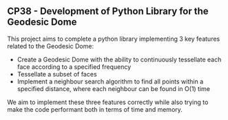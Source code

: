 ## CP38 - Development of Python Library for the Geodesic Dome
This project aims to complete a python library implementing 3 key features
related to the Geodesic Dome:

- Create a Geodesic Dome with the ability to continuously tessellate each face
  according to a specified frequency
- Tessellate a subset of faces
- Implement a neighbour search algorithm to find all points within a specified
  distance, where each neighbour can be found in O(1) time

We aim to implement these three features correctly while also trying to make the
code performant both in terms of time and memory.